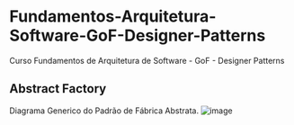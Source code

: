 # Fundamentos-Arquitetura-Software-GoF-Designer-Patterns
Curso Fundamentos de Arquitetura de Software - GoF - Designer Patterns

## Abstract Factory

Diagrama Generico do Padrão de Fábrica Abstrata.
![image](https://user-images.githubusercontent.com/30643035/75627091-ad173e80-5ba3-11ea-9a2a-52704ee7fc29.png)
